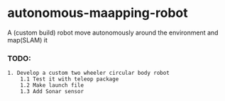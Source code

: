 # autonomous-maapping-robot
A (custom build) robot move autonomously around the environment and map(SLAM) it

### TODO:
    1. Develop a custom two wheeler circular body robot
        1.1 Test it with teleop package
        1.2 Make launch file
        1.3 Add Sonar sensor